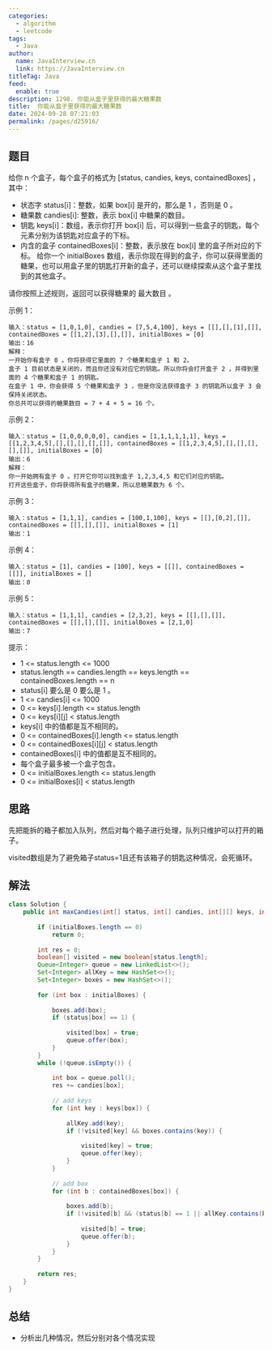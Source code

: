 ```yaml
---
categories: 
  - algorithm
  - leetcode
tags: 
  - Java
author: 
  name: JavaInterview.cn
  link: https://JavaInterview.cn
titleTag: Java
feed: 
  enable: true
description: 1298. 你能从盒子里获得的最大糖果数
title:  你能从盒子里获得的最大糖果数
date: 2024-09-28 07:21:03
permalink: /pages/d25916/
---
```


## 题目

给你 n 个盒子，每个盒子的格式为 [status, candies, keys, containedBoxes] ，其中：

* 状态字 status[i]：整数，如果 box[i] 是开的，那么是 1 ，否则是 0 。
* 糖果数 candies[i]: 整数，表示 box[i] 中糖果的数目。
* 钥匙 keys[i]：数组，表示你打开 box[i] 后，可以得到一些盒子的钥匙，每个元素分别为该钥匙对应盒子的下标。
* 内含的盒子 containedBoxes[i]：整数，表示放在 box[i] 里的盒子所对应的下标。
给你一个 initialBoxes 数组，表示你现在得到的盒子，你可以获得里面的糖果，也可以用盒子里的钥匙打开新的盒子，还可以继续探索从这个盒子里找到的其他盒子。

请你按照上述规则，返回可以获得糖果的 最大数目 。



示例 1：

    输入：status = [1,0,1,0], candies = [7,5,4,100], keys = [[],[],[1],[]], containedBoxes = [[1,2],[3],[],[]], initialBoxes = [0]
    输出：16
    解释：
    一开始你有盒子 0 。你将获得它里面的 7 个糖果和盒子 1 和 2。
    盒子 1 目前状态是关闭的，而且你还没有对应它的钥匙。所以你将会打开盒子 2 ，并得到里面的 4 个糖果和盒子 1 的钥匙。
    在盒子 1 中，你会获得 5 个糖果和盒子 3 ，但是你没法获得盒子 3 的钥匙所以盒子 3 会保持关闭状态。
    你总共可以获得的糖果数目 = 7 + 4 + 5 = 16 个。
示例 2：

    输入：status = [1,0,0,0,0,0], candies = [1,1,1,1,1,1], keys = [[1,2,3,4,5],[],[],[],[],[]], containedBoxes = [[1,2,3,4,5],[],[],[],[],[]], initialBoxes = [0]
    输出：6
    解释：
    你一开始拥有盒子 0 。打开它你可以找到盒子 1,2,3,4,5 和它们对应的钥匙。
    打开这些盒子，你将获得所有盒子的糖果，所以总糖果数为 6 个。
示例 3：

    输入：status = [1,1,1], candies = [100,1,100], keys = [[],[0,2],[]], containedBoxes = [[],[],[]], initialBoxes = [1]
    输出：1
示例 4：

    输入：status = [1], candies = [100], keys = [[]], containedBoxes = [[]], initialBoxes = []
    输出：0
示例 5：

    输入：status = [1,1,1], candies = [2,3,2], keys = [[],[],[]], containedBoxes = [[],[],[]], initialBoxes = [2,1,0]
    输出：7


提示：

* 1 <= status.length <= 1000
* status.length == candies.length == keys.length == containedBoxes.length == n
* status[i] 要么是 0 要么是 1 。
* 1 <= candies[i] <= 1000
* 0 <= keys[i].length <= status.length
* 0 <= keys[i][j] < status.length
* keys[i] 中的值都是互不相同的。
* 0 <= containedBoxes[i].length <= status.length
* 0 <= containedBoxes[i][j] < status.length
* containedBoxes[i] 中的值都是互不相同的。
* 每个盒子最多被一个盒子包含。
* 0 <= initialBoxes.length <= status.length
* 0 <= initialBoxes[i] < status.length

## 思路

先把能拆的箱子都加入队列，然后对每个箱子进行处理，队列只维护可以打开的箱子。

visited数组是为了避免箱子status=1且还有该箱子的钥匙这种情况，会死循环。

## 解法
```java
class Solution {
    public int maxCandies(int[] status, int[] candies, int[][] keys, int[][] containedBoxes, int[] initialBoxes) {
        
        if (initialBoxes.length == 0) 
            return 0;
        
        int res = 0;
        boolean[] visited = new boolean[status.length];
        Queue<Integer> queue = new LinkedList<>();
        Set<Integer> allKey = new HashSet<>();
        Set<Integer> boxes = new HashSet<>();
        
        for (int box : initialBoxes) {
            
            boxes.add(box);
            if (status[box] == 1) {
                
                visited[box] = true;
                queue.offer(box);
            }
        }
        while (!queue.isEmpty()) {
            
            int box = queue.poll();
            res += candies[box];
            
            // add keys 
            for (int key : keys[box]) {
                
                allKey.add(key);
                if (!visited[key] && boxes.contains(key)) {
                    
                    visited[key] = true;
                    queue.offer(key);
                }   
            }
            
            // add box
            for (int b : containedBoxes[box]) {
                
                boxes.add(b);
                if (!visited[b] && (status[b] == 1 || allKey.contains(b))) {
                    
                    visited[b] = true;
                    queue.offer(b);
                }      
            }    
        }
       
        return res;
    }
}

```

## 总结

- 分析出几种情况，然后分别对各个情况实现 
